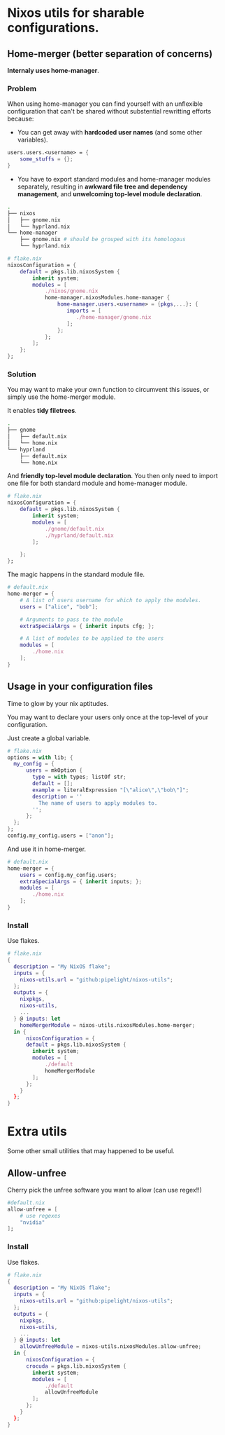 # Nixos utils for sharable configurations.

## Home-merger (better separation of concerns)

**Internaly uses home-manager**.

### Problem

When using home-manager you can find yourself
with an unflexible configuration that can't be shared without
substential rewritting efforts because:

- You can get away with **hardcoded user names** (and some other variables).

```nix
users.users.<username> = {
    some_stuffs = {};
}
```

- You have to export standard modules and home-manager modules separately,
  resulting in **awkward file tree and dependency management**,
  and **unwelcoming top-level module declaration**.

```sh
.
├── nixos
│   ├── gnome.nix
│   └── hyprland.nix
└── home-manager
    ├── gnome.nix # should be grouped with its homologous
    └── hyprland.nix
```

```nix
# flake.nix
nixosConfiguration = {
    default = pkgs.lib.nixosSystem {
        inherit system;
        modules = [
            ./nixos/gnome.nix
            home-manager.nixosModules.home-manager {
                home-manager.users.<username> = {pkgs,...}: {
                   imports = [
                      ./home-manager/gnome.nix
                   ];
                };
            };
        ];
    };
};

```

### Solution

You may want to make your own function to circumvent this issues,
or simply use the home-merger module.

It enables **tidy filetrees**.

```sh
.
├── gnome
│   ├── default.nix
│   └── home.nix
└── hyprland
    ├── default.nix
    └── home.nix
```

And **friendly top-level module declaration**.
You then only need to import one file for both
standard module and home-manager module.

```nix
# flake.nix
nixosConfiguration = {
    default = pkgs.lib.nixosSystem {
        inherit system;
        modules = [
            ./gnome/default.nix
            ./hyprland/default.nix
        ];

    };
};
```

The magic happens in the standard module file.

```nix
# default.nix
home-merger = {
    # A list of users username for which to apply the modules.
    users = ["alice", "bob"];

    # Arguments to pass to the module
    extraSpecialArgs = { inherit inputs cfg; };

    # A list of modules to be applied to the users
    modules = [
        ./home.nix
    ];
}
```

## Usage in your configuration files

Time to glow by your nix aptitudes.

You may want to declare your users only once
at the top-level of your configuration.

Just create a global variable.

```nix
# flake.nix
options = with lib; {
  my_config = {
      users = mkOption {
        type = with types; listOf str;
        default = [];
        example = literalExpression "[\"alice\",\"bob\"]";
        description = ''
          The name of users to apply modules to.
        '';
      };
  };
};
config.my_config.users = ["anon"];

```

And use it in home-merger.

```nix
# default.nix
home-merger = {
    users = config.my_config.users;
    extraSpecialArgs = { inherit inputs; };
    modules = [
        ./home.nix
    ];
}
```

### Install

Use flakes.

```nix
# flake.nix
{
  description = "My NixOS flake";
  inputs = {
    nixos-utils.url = "github:pipelight/nixos-utils";
  };
  outputs = {
    nixpkgs,
    nixos-utils,
    ...
  } @ inputs: let
    homeMergerModule = nixos-utils.nixosModules.home-merger;
  in {
      nixosConfiguration = {
      default = pkgs.lib.nixosSystem {
        inherit system;
        modules = [
            ./default
            homeMergerModule
        ];
      };
    }
  };
}
```

# Extra utils

Some other small utilities that may happened to be useful.

## Allow-unfree

Cherry pick the unfree software you want to allow (can use regex!!)

```nix
#default.nix
allow-unfree = [
    # use regexes
    "nvidia"
];
```

### Install

Use flakes.

```nix
# flake.nix
{
  description = "My NixOS flake";
  inputs = {
    nixos-utils.url = "github:pipelight/nixos-utils";
  };
  outputs = {
    nixpkgs,
    nixos-utils,
    ...
  } @ inputs: let
    allowUnfreeModule = nixos-utils.nixosModules.allow-unfree;
  in {
      nixosConfiguration = {
      crocuda = pkgs.lib.nixosSystem {
        inherit system;
        modules = [
            ./default
            allowUnfreeModule
        ];
      };
    }
  };
}
```
